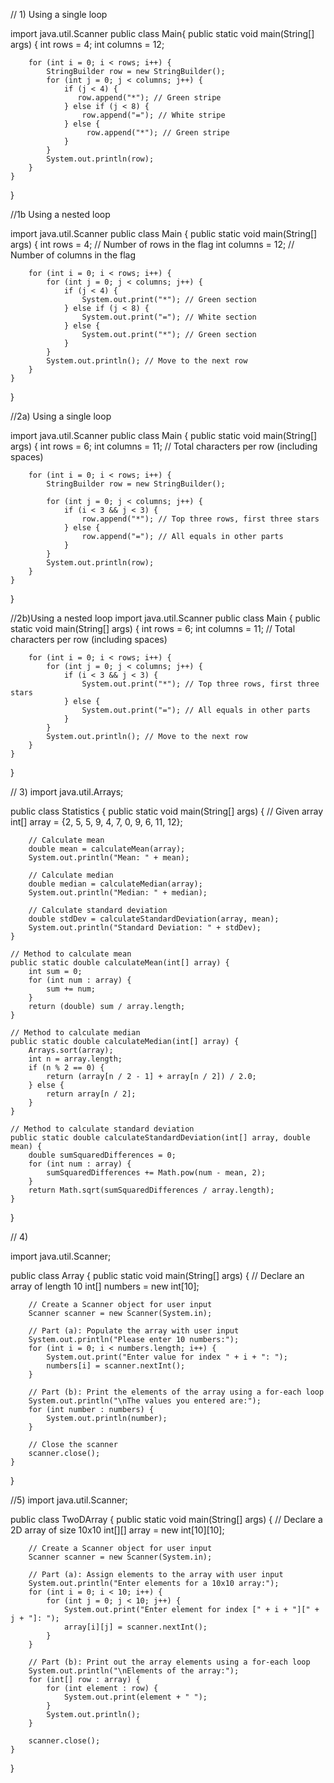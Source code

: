 
// 1) Using a single loop

 import java.util.Scanner
 public class Main{
    public static void main(String[] args) {
        int rows = 4; 
        int columns = 12;

        for (int i = 0; i < rows; i++) {
            StringBuilder row = new StringBuilder(); 
            for (int j = 0; j < columns; j++) {
                if (j < 4) {
                   row.append("*"); // Green stripe
                } else if (j < 8) {
                    row.append("="); // White stripe
                } else {
                     row.append("*"); // Green stripe
                }
            }
            System.out.println(row); 
        }
    }
}
 
//1b Using a nested loop

import java.util.Scanner
public class Main {
    public static void main(String[] args) {
        int rows = 4; // Number of rows in the flag
        int columns = 12; // Number of columns in the flag

        for (int i = 0; i < rows; i++) {
            for (int j = 0; j < columns; j++) {
                if (j < 4) {
                    System.out.print("*"); // Green section
                } else if (j < 8) {
                    System.out.print("="); // White section
                } else {
                    System.out.print("*"); // Green section
                }
            }
            System.out.println(); // Move to the next row
        }
    }
}

//2a) Using a single loop
 
import java.util.Scanner
public class Main {
    public static void main(String[] args) {
        int rows = 6;
        int columns = 11; // Total characters per row (including spaces)

        for (int i = 0; i < rows; i++) {
            StringBuilder row = new StringBuilder();

            for (int j = 0; j < columns; j++) {
                if (i < 3 && j < 3) {
                    row.append("*"); // Top three rows, first three stars
                } else {
                    row.append("="); // All equals in other parts
                }
            }
            System.out.println(row);
        }
    }
}

//2b)Using a nested loop
import java.util.Scanner 
public class Main {
    public static void main(String[] args) {
        int rows = 6;
        int columns = 11; // Total characters per row (including spaces)

        for (int i = 0; i < rows; i++) {
            for (int j = 0; j < columns; j++) {
                if (i < 3 && j < 3) {
                    System.out.print("*"); // Top three rows, first three stars
                } else {
                    System.out.print("="); // All equals in other parts
                }
            }
            System.out.println(); // Move to the next row
        }
    }
}

// 3) 
import java.util.Arrays;

public class Statistics {
    public static void main(String[] args) {
        // Given array
        int[] array = {2, 5, 5, 9, 4, 7, 0, 9, 6, 11, 12};

        // Calculate mean
        double mean = calculateMean(array);
        System.out.println("Mean: " + mean);

        // Calculate median
        double median = calculateMedian(array);
        System.out.println("Median: " + median);

        // Calculate standard deviation
        double stdDev = calculateStandardDeviation(array, mean);
        System.out.println("Standard Deviation: " + stdDev);
    }

    // Method to calculate mean
    public static double calculateMean(int[] array) {
        int sum = 0;
        for (int num : array) {
            sum += num;
        }
        return (double) sum / array.length;
    }

    // Method to calculate median
    public static double calculateMedian(int[] array) {
        Arrays.sort(array);
        int n = array.length;
        if (n % 2 == 0) {
            return (array[n / 2 - 1] + array[n / 2]) / 2.0;
        } else {
            return array[n / 2];
        }
    }

    // Method to calculate standard deviation
    public static double calculateStandardDeviation(int[] array, double mean) {
        double sumSquaredDifferences = 0;
        for (int num : array) {
            sumSquaredDifferences += Math.pow(num - mean, 2);
        }
        return Math.sqrt(sumSquaredDifferences / array.length);
    }
}





// 4) 
 
import java.util.Scanner;

public class Array {
    public static void main(String[] args) {
        // Declare an array of length 10
        int[] numbers = new int[10];
        
        // Create a Scanner object for user input
        Scanner scanner = new Scanner(System.in);

        // Part (a): Populate the array with user input
        System.out.println("Please enter 10 numbers:");
        for (int i = 0; i < numbers.length; i++) {
            System.out.print("Enter value for index " + i + ": ");
            numbers[i] = scanner.nextInt();
        }

        // Part (b): Print the elements of the array using a for-each loop
        System.out.println("\nThe values you entered are:");
        for (int number : numbers) {
            System.out.println(number);
        }

        // Close the scanner
        scanner.close();
    }
}

//5) 
import java.util.Scanner;

public class TwoDArray {
    public static void main(String[] args) {
        // Declare a 2D array of size 10x10
        int[][] array = new int[10][10];

        // Create a Scanner object for user input
        Scanner scanner = new Scanner(System.in);

        // Part (a): Assign elements to the array with user input
        System.out.println("Enter elements for a 10x10 array:");
        for (int i = 0; i < 10; i++) {
            for (int j = 0; j < 10; j++) {
                System.out.print("Enter element for index [" + i + "][" + j + "]: ");
                array[i][j] = scanner.nextInt();
            }
        }

        // Part (b): Print out the array elements using a for-each loop
        System.out.println("\nElements of the array:");
        for (int[] row : array) {
            for (int element : row) {
                System.out.print(element + " ");
            }
            System.out.println();
        }

        scanner.close();
    }
}
